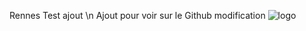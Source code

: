 Rennes
Test ajout
\n Ajout pour voir sur le Github
modification
![logo](https://intranet.univ-rennes2.fr/sites/default/files/resize/UHB/SERVICE-COMMUNICATION/logor2-noir-150x147.png)
